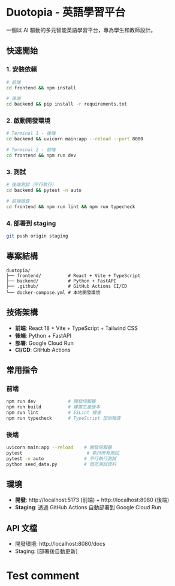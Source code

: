 # Duotopia - 英語學習平台

一個以 AI 驅動的多元智能英語學習平台，專為學生和教師設計。

## 快速開始

### 1. 安裝依賴
```bash
# 前端
cd frontend && npm install

# 後端
cd backend && pip install -r requirements.txt
```

### 2. 啟動開發環境
```bash
# Terminal 1 - 後端
cd backend && uvicorn main:app --reload --port 8080

# Terminal 2 - 前端
cd frontend && npm run dev
```

### 3. 測試
```bash
# 後端測試（平行執行）
cd backend && pytest -n auto

# 前端檢查
cd frontend && npm run lint && npm run typecheck
```

### 4. 部署到 staging
```bash
git push origin staging
```

## 專案結構

```
duotopia/
├── frontend/          # React + Vite + TypeScript
├── backend/           # Python + FastAPI
├── .github/           # GitHub Actions CI/CD
└── docker-compose.yml # 本地開發環境
```

## 技術架構

- **前端**: React 18 + Vite + TypeScript + Tailwind CSS
- **後端**: Python + FastAPI
- **部署**: Google Cloud Run
- **CI/CD**: GitHub Actions

## 常用指令

### 前端
```bash
npm run dev            # 開發伺服器
npm run build          # 建置生產版本
npm run lint           # ESLint 檢查
npm run typecheck      # TypeScript 型別檢查
```

### 後端
```bash
uvicorn main:app --reload    # 開發伺服器
pytest                        # 執行所有測試
pytest -n auto               # 平行執行測試
python seed_data.py          # 填充測試資料
```

## 環境

- **開發**: http://localhost:5173 (前端) + http://localhost:8080 (後端)
- **Staging**: 透過 GitHub Actions 自動部署到 Google Cloud Run

## API 文檔

- 開發環境: http://localhost:8080/docs
- Staging: [部署後自動更新]
# Test comment
